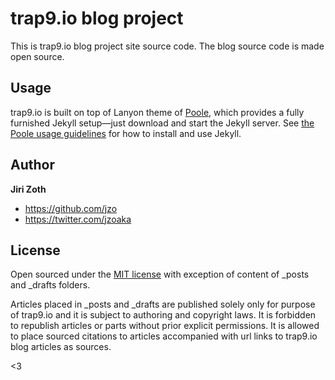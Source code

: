 # trap9.io blog project

This is trap9.io blog project site source code. The blog source code is made open source.


## Usage

trap9.io is built on top of Lanyon theme of [Poole](https://github.com/poole/poole), which provides a fully furnished Jekyll setup—just download and start the Jekyll server. See [the Poole usage guidelines](https://github.com/poole/poole#usage) for how to install and use Jekyll.

## Author

**Jiri Zoth**
- <https://github.com/jzo>
- <https://twitter.com/jzoaka>


## License

Open sourced under the [MIT license](LICENSE.md) with exception of content of _posts and _drafts folders.

Articles placed in _posts and _drafts are published solely only for purpose of trap9.io and it is subject to authoring and copyright laws. It is forbidden to republish articles or parts without prior explicit permissions.
  It is allowed to place sourced citations to articles accompanied with url links to trap9.io blog articles as sources.

<3
